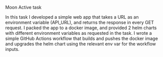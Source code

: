 Moon Active task

In this task I developed a simple web app that takes a URL as an environment variable (API_URL), and returns the response in every GET request.
I packed the app to a docker image, and provided 2 helm charts with different environment variables as requested in the task.
I wrote a simple GitHub Actions workflow that builds and pushes the docker image and upgrades the helm chart using the relevant env var for the workflow inputs.
